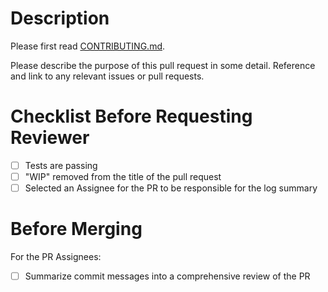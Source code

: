 # Description

Please first read [CONTRIBUTING.md](https://github.com/scikit-hep/pyhf/tree/main/CONTRIBUTING.md).

Please describe the purpose of this pull request in some detail. Reference and link to any relevant issues or pull requests.

# Checklist Before Requesting Reviewer

- [ ] Tests are passing
- [ ] "WIP" removed from the title of the pull request
- [ ] Selected an Assignee for the PR to be responsible for the log summary

# Before Merging

For the PR Assignees:

- [ ] Summarize commit messages into a comprehensive review of the PR
